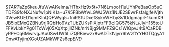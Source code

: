 $START$aZp6keuJfuV/wAKelma/HThxHz9x5t+7N6LmooH1uUYhPeBasOp5uCTDFS9foNXJNufw1pNIKIa+u7/i5FBbWfwLGWJ5Wz1NJE2SEwrFsfalgjfeIVjth0VewKUED1qmlKlnQQFWyq5+fniRS1UDxef8yknWHby8s1DdgmaprF1kumX9JB5lpEMxQZBNu9rjRQbHo9VzTUbZUKsPlXjptrFF9cIQG575kNL/JIyH155toUFFKvLbkYPg01TcWvj05XqXtpijIlZNk/nrNBjg9MMFZ9Cs1WlQpvJ4t9/CaRDByRP+Cq6MwrvgJAu0SwUWfiLrZQRBiewzx8wADTkNjyrr6bVzftYYHGTQgyA1DnwATyjimXGoUZAMkWFZs6ep$END$